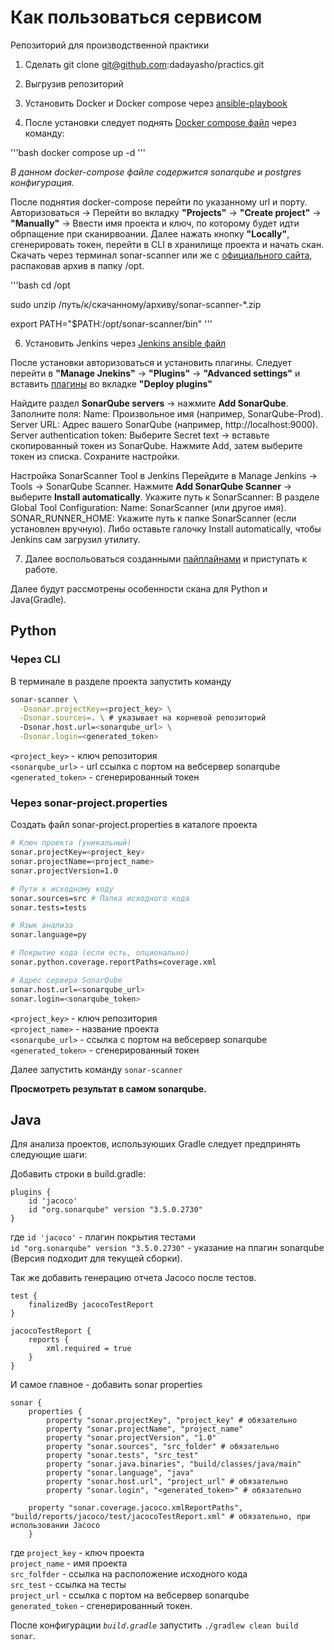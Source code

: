 # Как пользоваться сервисом
Репозиторий для производственной практики

1) Сделать git clone git@github.com:dadayasho/practics.git

2) Выгрузив репозиторий

3) Установить Docker и Docker compose через [ansible-playbook](playbooks/docker-playbook.yml)

4) После установки следует поднять [Docker compose файл](docker-compose.yml) через команду:

'''bash
docker compose up -d
'''

*В данном docker-compose файле содержится sonarqube и postgres конфигурация.*
 
После поднятия docker-compose перейти по указанному url и порту.
Авторизоваться -> Перейти во вкладку **"Projects"** -> **"Create project"** -> **"Manually"** -> Ввести имя проекта и ключ, по которому будет идти обрпащение при сканирвоании.
Далее нажать кнопку **"Locally"**, сгенерировать токен, перейти в CLI в хранилище проекта и начать скан.
Скачать через терминал sonar-scanner или же с [официального сайта](https://docs.sonarsource.com/sonarqube-server/10.8/analyzing-source-code/scanners/sonarscanner/), распаковав архив в папку /opt.

'''bash
cd /opt

sudo unzip /путь/к/скачанному/архиву/sonar-scanner-*.zip

export PATH="$PATH:/opt/sonar-scanner/bin"
'''

6) Установить Jenkins через [Jenkins ansible файл](playbooks/jenkins-playbook.yaml)

После установки авторизоваться и установить плагины. Следует перейти в **"Manage Jnekins"** -> **"Plugins"** -> **"Advanced settings"** и вставить [плагины](jenkins-dependecies/plugins) во вкладке **"Deploy plugins"**

Найдите раздел **SonarQube servers** → нажмите **Add SonarQube**.
Заполните поля: 
Name: Произвольное имя (например, SonarQube-Prod).
Server URL: Адрес вашего SonarQube (например, http://localhost:9000).
Server authentication token:
Выберите Secret text → вставьте скопированный токен из SonarQube.
Нажмите Add, затем выберите токен из списка.
Сохраните настройки.

Настройка SonarScanner Tool в Jenkins
Перейдите в Manage Jenkins → Tools → SonarQube Scanner.
Нажмите **Add SonarQube Scanner** → выберите **Install automatically**.
Укажите путь к SonarScanner:
В разделе Global Tool Configuration:
Name: SonarScanner (или другое имя).
SONAR_RUNNER_HOME: Укажите путь к папке SonarScanner (если установлен вручную).
Либо оставьте галочку Install automatically, чтобы Jenkins сам загрузил утилиту.

7) Далее воспольоваться созданными [пайплайнами](jenkins-dependecies/jobs/python) и приступать к работе.

Далее будут рассмотрены особенности скана для Python и Java(Gradle).

## **Python**

### Через CLI

В терминале в разделе проекта запустить команду 
```bash
sonar-scanner \
  -Dsonar.projectKey=<project_key> \
  -Dsonar.sources=. \ # указывает на корневой репозиторий
  -Dsonar.host.url=<sonarqube_url> \
  -Dsonar.login=<generated_token>
```


`<project_key>` - ключ репозитория \
    `<sonarqube_url>` - url ссылка с портом на вебсервер sonarqube \
    `<generated_token>` - сгенерированный токен 

### Через sonar-project.properties

Создать файл sonar-project.properties в каталоге проекта

```bash
# Ключ проекта (уникальный)
sonar.projectKey=<project_key>
sonar.projectName=<project_name>
sonar.projectVersion=1.0

# Пути к исходному коду
sonar.sources=src # Папка исходного кода  
sonar.tests=tests  

# Язык анализа
sonar.language=py

# Покрытие кода (если есть, опционально)
sonar.python.coverage.reportPaths=coverage.xml

# Адрес сервера SonarQube
sonar.host.url=<sonarqube_url>
sonar.login=<sonarqube_token>
```


`<project_key>` - ключ репозитория \
`<project_name>` - название проекта \
`<sonarqube_url>` - ссылка с портом на вебсервер sonarqube \
`<generated_token>` - сгенерированный токен

Далее запустить команду `sonar-scanner`

**Просмотреть результат в самом sonarqube.**

## **Java**

Для анализа проектов, используюших Gradle следует предпринять следующие шаги:

Добавить строки в build.gradle:

```
plugins {
    id 'jacoco'                          
    id "org.sonarqube" version "3.5.0.2730" 
}
```

где `id 'jacoco'` - плагин покрытия тестами \
`id "org.sonarqube" version "3.5.0.2730"` - указание на плагин sonarqube (Версия подходит для текущей сборки).

Так же добавить генерацию отчета Jacoco после тестов.

```
test {
    finalizedBy jacocoTestReport
}

jacocoTestReport {
    reports {
        xml.required = true  
    }
}
```

И самое главное - добавить sonar properties

```
sonar {
    properties {
        property "sonar.projectKey", "project_key" # обязательно
        property "sonar.projectName", "project_name"
        property "sonar.projectVersion", "1.0"
        property "sonar.sources", "src_folder" # обязательно
        property "sonar.tests", "src_test"
        property "sonar.java.binaries", "build/classes/java/main" 
        property "sonar.language", "java"
        property "sonar.host.url", "project_url" # обязательно
        property "sonar.login", "<generated_token>" # обязательно

	property "sonar.coverage.jacoco.xmlReportPaths", "build/reports/jacoco/test/jacocoTestReport.xml" # обязательно, при использовании Jacoco
    }
```
где `project_key` - ключ проекта \
`project_name` - имя проекта \
`src_folfder`  - ссылка на расположение исходного кода\
`src_test` - ссылка на тесты \
`project_url` - ссылка с портом на вебсервер sonarqube \
`generated_token` - сгенерированный токен.

После конфигурации *`build.gradle`* запустить `./gradlew clean build sonar`.






